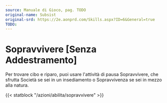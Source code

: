 ```yaml
---
source: Manuale di Gioco, pag. TODO
original-name: Subsist
original-srd: https://2e.aonprd.com/Skills.aspx?ID=6&General=true
TODO:
---
```


# Sopravvivere \[Senza Addestramento\]

Per trovare cibo e riparo, puoi usare l'attività di pausa Sopravvivere, che
sfrutta Società se sei in un insediamento o Sopravvivenza se sei in mezzo alla
natura.

{{< statblock "/azioni/abilita/sopravvivere" >}}
